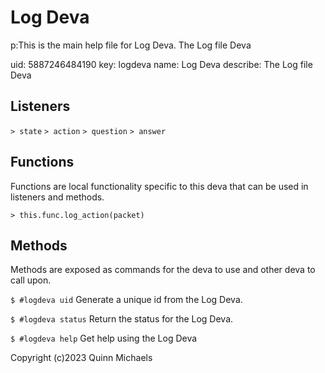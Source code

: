 # Log Deva


p:This is the main help file for Log Deva. The Log file Deva

uid: 5887246484190
key: logdeva
name: Log Deva
describe: The Log file Deva

## Listeners
`> state`
`> action`
`> question`
`> answer`

## Functions
Functions are local functionality specific to this deva that can be used in listeners and methods.

`> this.func.log_action(packet)`


## Methods
Methods are exposed as commands for the deva to use and other deva to call upon.

`$ #logdeva uid`
Generate a unique id from the Log Deva.

`$ #logdeva status`
Return the status for the Log Deva.

`$ #logdeva help`
Get help using the Log Deva


Copyright (c)2023 Quinn Michaels
